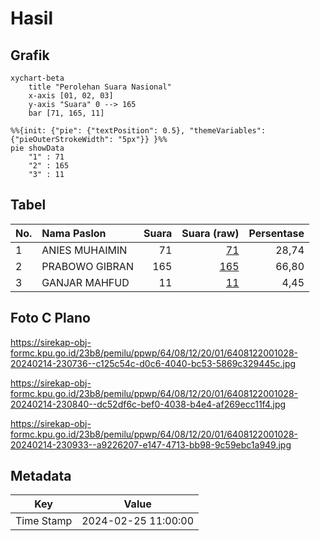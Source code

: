 # Hasil

## Grafik

```mermaid
xychart-beta
    title "Perolehan Suara Nasional"
    x-axis [01, 02, 03]
    y-axis "Suara" 0 --> 165
    bar [71, 165, 11]
```

```mermaid
%%{init: {"pie": {"textPosition": 0.5}, "themeVariables": {"pieOuterStrokeWidth": "5px"}} }%%
pie showData
    "1" : 71
    "2" : 165
    "3" : 11
```

## Tabel

| No. | Nama Paslon    | Suara | Suara (raw) | Persentase |
|:--- |:-------------- | -----:| -----------:| ----------:|
| 1   | ANIES MUHAIMIN | 71    | [71][p-1]   | 28,74      |
| 2   | PRABOWO GIBRAN | 165   | [165][p-2]  | 66,80      |
| 3   | GANJAR MAHFUD  | 11    | [11][p-3]   | 4,45       |


[p-1]: https://github.com/gigit-pemilu/pemilu-2024/blob/main/pilpres/hitung-suara/sub/64-kalimantan-timur/sub/08-kutai-timur/sub/12-sangatta-selatan/sub/2001-sangatta-selatan/sub/028-tps/sub/paslon-1.txt
[p-2]: https://github.com/gigit-pemilu/pemilu-2024/blob/main/pilpres/hitung-suara/sub/64-kalimantan-timur/sub/08-kutai-timur/sub/12-sangatta-selatan/sub/2001-sangatta-selatan/sub/028-tps/sub/paslon-2.txt
[p-3]: https://github.com/gigit-pemilu/pemilu-2024/blob/main/pilpres/hitung-suara/sub/64-kalimantan-timur/sub/08-kutai-timur/sub/12-sangatta-selatan/sub/2001-sangatta-selatan/sub/028-tps/sub/paslon-3.txt

## Foto C Plano

https://sirekap-obj-formc.kpu.go.id/23b8/pemilu/ppwp/64/08/12/20/01/6408122001028-20240214-230736--c125c54c-d0c6-4040-bc53-5869c329445c.jpg

https://sirekap-obj-formc.kpu.go.id/23b8/pemilu/ppwp/64/08/12/20/01/6408122001028-20240214-230840--dc52df6c-bef0-4038-b4e4-af269ecc11f4.jpg

https://sirekap-obj-formc.kpu.go.id/23b8/pemilu/ppwp/64/08/12/20/01/6408122001028-20240214-230933--a9226207-e147-4713-bb98-9c59ebc1a949.jpg


## Metadata

| Key        | Value               |
| ---------- | ------------------- |
| Time Stamp | 2024-02-25 11:00:00 |



